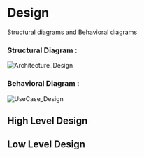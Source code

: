 
# Design
Structural diagrams and Behavioral diagrams



### Structural Diagram :
![Architecture_Design](https://github.com/KubasadSumanth/learnDs/blob/main/2_Design/Strcture_diagram/Architectural_diagram.png?raw=true)


### Behavioral Diagram :
![UseCase_Design](https://github.com/KubasadSumanth/learnDs/blob/main/2_Design/Behavoir_diagram/UseCase.png?raw=true)


## High Level Design
## Low Level Design
